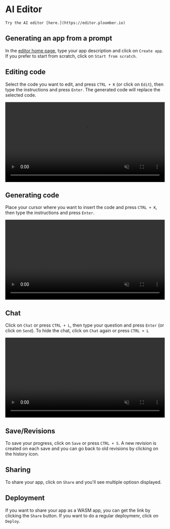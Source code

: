 # AI Editor


```{note}
Try the AI editor [here.](https://editor.ploomber.io)
```

## Generating an app from a prompt

In the [editor home page](https://editor.ploomber.io), type your app description and
click on `Create app`. If you prefer to start from scratch, click on `Start from scratch`.

## Editing code

Select the code you want to edit, and press `CTRL + K` (or click on `Edit`), then type
the instructions and press `Enter`. The generated code will replace the selected code.

<video width="100%" controls autoplay loop muted>
  <source src="../_static/videos/editor/edit-code.webm" type="video/webm">
  Your browser does not support the video tag.
</video>


## Generating code

Place your cursor where you want to insert the code and press `CTRL + K`, then type
the instructions and press `Enter`.



<video width="100%" controls autoplay loop muted>
  <source src="../_static/videos/editor/generate-code.webm" type="video/webm">
  Your browser does not support the video tag.
</video>


## Chat

Click on `Chat` or press `CTRL + L`, then type your question and press `Enter` (or
click on `Send`). To hide the chat, click on `Chat` again or press `CTRL + L`

<video width="100%" controls autoplay loop muted>
  <source src="../_static/videos/editor/chat.webm" type="video/webm">
  Your browser does not support the video tag.
</video>


## Save/Revisions

To save your progress, click on `Save` or press `CTRL + S`. A new revision is created
on each save and you can go back to old revisions by clicking on the history icon.

## Sharing

To share your app, click on `Share` and you'll see multiple optiosn displayed.

## Deployment

If you want to share your app as a WASM app, you can get the link by clicking the
`Share` button. If you want to do a regular deploymenr, click on `Deploy`.